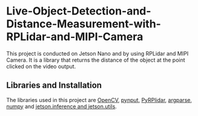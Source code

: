 # Live-Object-Detection-and-Distance-Measurement-with-RPLidar-and-MIPI-Camera

This project is conducted on Jetson Nano and by using RPLidar and MIPI Camera. It is a library that returns the distance of the object at the point clicked on the video output.

## Libraries and Installation

The libraries used in this project are [OpenCV](https://docs.opencv.org/master/d2/de6/tutorial_py_setup_in_ubuntu.html), [pynput](https://pypi.org/project/pynput/), [PyRPlidar](https://pypi.org/project/pyrplidar/), [argparse](https://docs.python.org/3/library/argparse.html),  [numpy](https://pypi.org/project/numpy/) and [jetson.inference and jetson.utils](https://github.com/dusty-nv/jetson-inference).
